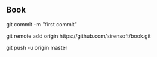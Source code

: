 ## Book ##
<p>git commit -m "first commit"
<p>git remote add origin https://github.com/sirensoft/book.git
<p>git push -u origin master